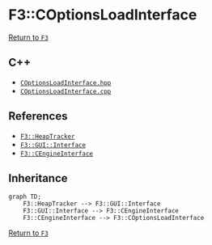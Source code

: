 # F3::COptionsLoadInterface

[Return to `F3`](/docs/F3.md)

## C++

- [`COptionsLoadInterface.hpp`](/c++/include/COptionsLoadInterface.hpp)
- [`COptionsLoadInterface.cpp`](/c++/source/COptionsLoadInterface.cpp)

## References

- [`F3::HeapTracker`](/docs/F3/HeapTracker.md)
- [`F3::GUI::Interface`](/docs/F3/GUI/Interface.md)
- [`F3::CEngineInterface`](/docs/F3/CEngineInterface.md)

## Inheritance

```mermaid
graph TD;
    F3::HeapTracker --> F3::GUI::Interface
    F3::GUI::Interface --> F3::CEngineInterface
    F3::CEngineInterface --> F3::COptionsLoadInterface
```

[Return to `F3`](/docs/F3.md)